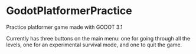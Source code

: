 # GodotPlatformerPractice
Practice platformer game made with GODOT 3.1

Currently has three buttons on the main menu: one for going through all the levels, one for an experimental survival mode, and one to quit the game.
